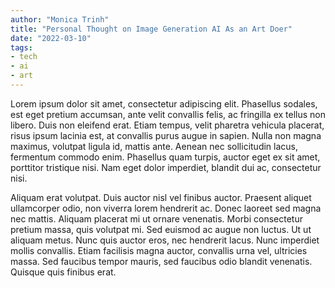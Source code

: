 ```yaml
---
author: "Monica Trinh"
title: "Personal Thought on Image Generation AI As an Art Doer"
date: "2022-03-10"
tags: 
- tech
- ai
- art
---
```


Lorem ipsum dolor sit amet, consectetur adipiscing elit. Phasellus sodales, est eget pretium accumsan, ante velit convallis felis, ac fringilla ex tellus non libero. Duis non eleifend erat. Etiam tempus, velit pharetra vehicula placerat, risus ipsum lacinia est, at convallis purus augue in sapien. Nulla non magna maximus, volutpat ligula id, mattis ante. Aenean nec sollicitudin lacus, fermentum commodo enim. Phasellus quam turpis, auctor eget ex sit amet, porttitor tristique nisi. Nam eget dolor imperdiet, blandit dui ac, consectetur nisi.

Aliquam erat volutpat. Duis auctor nisl vel finibus auctor. Praesent aliquet ullamcorper odio, non viverra lorem hendrerit ac. Donec laoreet sed magna nec mattis. Aliquam placerat mi ut ornare venenatis. Morbi consectetur pretium massa, quis volutpat mi. Sed euismod ac augue non luctus. Ut ut aliquam metus. Nunc quis auctor eros, nec hendrerit lacus. Nunc imperdiet mollis convallis. Etiam facilisis magna auctor, convallis urna vel, ultricies massa. Sed faucibus tempor mauris, sed faucibus odio blandit venenatis. Quisque quis finibus erat.